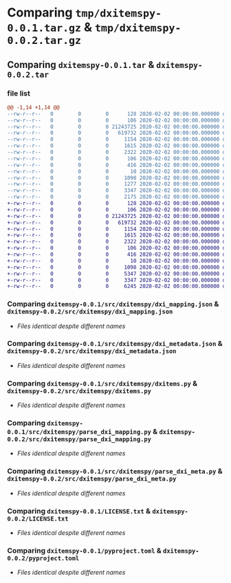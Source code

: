 # Comparing `tmp/dxitemspy-0.0.1.tar.gz` & `tmp/dxitemspy-0.0.2.tar.gz`

## Comparing `dxitemspy-0.0.1.tar` & `dxitemspy-0.0.2.tar`

### file list

```diff
@@ -1,14 +1,14 @@
--rw-r--r--   0        0        0      128 2020-02-02 00:00:00.000000 dxitemspy-0.0.1/src/dxitemspy/__about__.py
--rw-r--r--   0        0        0      106 2020-02-02 00:00:00.000000 dxitemspy-0.0.1/src/dxitemspy/__init__.py
--rw-r--r--   0        0        0 21243725 2020-02-02 00:00:00.000000 dxitemspy-0.0.1/src/dxitemspy/dxi_mapping.json
--rw-r--r--   0        0        0   619732 2020-02-02 00:00:00.000000 dxitemspy-0.0.1/src/dxitemspy/dxi_metadata.json
--rw-r--r--   0        0        0     1154 2020-02-02 00:00:00.000000 dxitemspy-0.0.1/src/dxitemspy/dxitems.py
--rw-r--r--   0        0        0     1615 2020-02-02 00:00:00.000000 dxitemspy-0.0.1/src/dxitemspy/parse_dxi_mapping.py
--rw-r--r--   0        0        0     2322 2020-02-02 00:00:00.000000 dxitemspy-0.0.1/src/dxitemspy/parse_dxi_meta.py
--rw-r--r--   0        0        0      106 2020-02-02 00:00:00.000000 dxitemspy-0.0.1/tests/__init__.py
--rw-r--r--   0        0        0      416 2020-02-02 00:00:00.000000 dxitemspy-0.0.1/tests/dxi_test.py
--rw-r--r--   0        0        0       10 2020-02-02 00:00:00.000000 dxitemspy-0.0.1/.gitignore
--rw-r--r--   0        0        0     1098 2020-02-02 00:00:00.000000 dxitemspy-0.0.1/LICENSE.txt
--rw-r--r--   0        0        0     1277 2020-02-02 00:00:00.000000 dxitemspy-0.0.1/README.md
--rw-r--r--   0        0        0     3347 2020-02-02 00:00:00.000000 dxitemspy-0.0.1/pyproject.toml
--rw-r--r--   0        0        0     2175 2020-02-02 00:00:00.000000 dxitemspy-0.0.1/PKG-INFO
+-rw-r--r--   0        0        0      128 2020-02-02 00:00:00.000000 dxitemspy-0.0.2/src/dxitemspy/__about__.py
+-rw-r--r--   0        0        0      106 2020-02-02 00:00:00.000000 dxitemspy-0.0.2/src/dxitemspy/__init__.py
+-rw-r--r--   0        0        0 21243725 2020-02-02 00:00:00.000000 dxitemspy-0.0.2/src/dxitemspy/dxi_mapping.json
+-rw-r--r--   0        0        0   619732 2020-02-02 00:00:00.000000 dxitemspy-0.0.2/src/dxitemspy/dxi_metadata.json
+-rw-r--r--   0        0        0     1154 2020-02-02 00:00:00.000000 dxitemspy-0.0.2/src/dxitemspy/dxitems.py
+-rw-r--r--   0        0        0     1615 2020-02-02 00:00:00.000000 dxitemspy-0.0.2/src/dxitemspy/parse_dxi_mapping.py
+-rw-r--r--   0        0        0     2322 2020-02-02 00:00:00.000000 dxitemspy-0.0.2/src/dxitemspy/parse_dxi_meta.py
+-rw-r--r--   0        0        0      106 2020-02-02 00:00:00.000000 dxitemspy-0.0.2/tests/__init__.py
+-rw-r--r--   0        0        0      416 2020-02-02 00:00:00.000000 dxitemspy-0.0.2/tests/dxi_test.py
+-rw-r--r--   0        0        0       10 2020-02-02 00:00:00.000000 dxitemspy-0.0.2/.gitignore
+-rw-r--r--   0        0        0     1098 2020-02-02 00:00:00.000000 dxitemspy-0.0.2/LICENSE.txt
+-rw-r--r--   0        0        0     5347 2020-02-02 00:00:00.000000 dxitemspy-0.0.2/README.md
+-rw-r--r--   0        0        0     3347 2020-02-02 00:00:00.000000 dxitemspy-0.0.2/pyproject.toml
+-rw-r--r--   0        0        0     6245 2020-02-02 00:00:00.000000 dxitemspy-0.0.2/PKG-INFO
```

### Comparing `dxitemspy-0.0.1/src/dxitemspy/dxi_mapping.json` & `dxitemspy-0.0.2/src/dxitemspy/dxi_mapping.json`

 * *Files identical despite different names*

### Comparing `dxitemspy-0.0.1/src/dxitemspy/dxi_metadata.json` & `dxitemspy-0.0.2/src/dxitemspy/dxi_metadata.json`

 * *Files identical despite different names*

### Comparing `dxitemspy-0.0.1/src/dxitemspy/dxitems.py` & `dxitemspy-0.0.2/src/dxitemspy/dxitems.py`

 * *Files identical despite different names*

### Comparing `dxitemspy-0.0.1/src/dxitemspy/parse_dxi_mapping.py` & `dxitemspy-0.0.2/src/dxitemspy/parse_dxi_mapping.py`

 * *Files identical despite different names*

### Comparing `dxitemspy-0.0.1/src/dxitemspy/parse_dxi_meta.py` & `dxitemspy-0.0.2/src/dxitemspy/parse_dxi_meta.py`

 * *Files identical despite different names*

### Comparing `dxitemspy-0.0.1/LICENSE.txt` & `dxitemspy-0.0.2/LICENSE.txt`

 * *Files identical despite different names*

### Comparing `dxitemspy-0.0.1/pyproject.toml` & `dxitemspy-0.0.2/pyproject.toml`

 * *Files identical despite different names*

